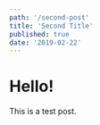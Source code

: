 ```yaml
---
path: '/second-post'
title: 'Second Title'
published: true
date: '2019-02-22'
---
```


# Hello!

This is a test post.